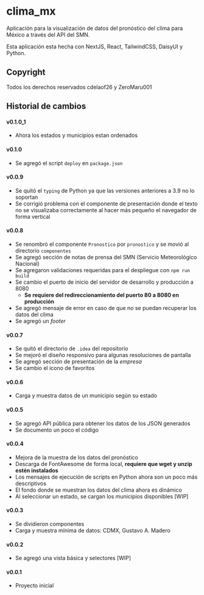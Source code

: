 # clima_mx

Aplicación para la visualización de datos del pronóstico del clima para México a través del API del SMN. 

Esta aplicación esta hecha con NextJS, React, TailwindCSS, DaisyUI y Python.

## Copyright
Todos los derechos reservados cdelaof26 y ZeroMaru001

## Historial de cambios

#### v0.1.0_1
- Ahora los estados y municipios estan ordenados

#### v0.1.0
- Se agregó el script `deploy` en `package.json`

#### v0.0.9
- Se quitó el `typing` de Python ya que las versiones anteriores a 3.9 no lo soportan
- Se corrigió problema con el componente de presentación donde el texto no se visualizaba correctamente
  al hacer más pequeño el navegador de forma vertical

#### v0.0.8
- Se renombró el componente `Pronostico` por `pronostico` y se movió al directorio `componentes`
- Se agregó sección de notas de prensa del SMN (Servicio Meteorológico Nacional)
- Se agregaron validaciones requeridas para el despliegue con `npm run build`
- Se cambio el puerto de inicio del servidor de desarrollo y producción a 8080
  - **Se requiere del redireccionamiento del puerto 80 a 8080 en producción**
- Se agregó mensaje de error en caso de que no se puedan recuperar los datos del clima
- Se agregó un _footer_

#### v0.0.7
- Se quitó el directorio de `.idea` del repositorio
- Se mejoró el diseño responsivo para algunas resoluciones de pantalla
- Se agregó sección de presentación de la _empresa_
- Se cambio el icono de favoritos

#### v0.0.6
- Carga y muestra datos de un municipio según su estado

#### v0.0.5
- Se agregó API pública para obtener los datos de los JSON generados
- Se documento un poco el código

#### v0.0.4
- Mejora de la muestra de los datos del pronóstico
- Descarga de FontAwesome de forma local, **requiere que wget y unzip estén instalados**
- Los mensajes de ejecución de scripts en Python ahora son un poco más descriptivos
- El fondo donde se muestran los datos del clima ahora es dinámico
- Al seleccionar un estado, se cargan los municipios disponibles [WIP]

#### v0.0.3
- Se dividieron componentes
- Carga y muestra mínima de datos: CDMX, Gustavo A. Madero

#### v0.0.2
- Se agregó una vista básica y selectores [WIP]

#### v0.0.1
- Proyecto inicial
